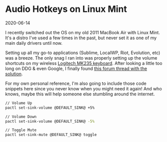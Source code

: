 # Audio Hotkeys on Linux Mint

2020-06-14

I recently switched out the OS on my old 2011 MacBook Air with Linux Mint. It's a distro I've used a few times in the past, but never set it as one of my main daily drivers until now.

Setting up all my go-to applications (Sublime, LocalWP, Riot, Evolution, etc) was a breeze. The only snag I ran into was properly setting up the volume shortcuts on my wireless [Logitech MK235 keyboard](https://www.amazon.com/gp/product/B01AROOL12/ref=as_li_tl?ie=UTF8&camp=1789&creative=9325&creativeASIN=B01AROOL12&linkCode=as2&tag=uglyduck-20&linkId=5cfe5875a0f263b933692c381a6a88a9). After looking a little too long on DDG & even Google, I finally found [this forum thread with the solution](https://forums.linuxmint.com/viewtopic.php?t=253048).

For my own personal reference, I'm also going to include those code snippets here since you never know when you might need it again! And who knows, maybe this will help someone else stumbling around the internet.

~~~sh
// Volume Up
pactl set-sink-volume @DEFAULT_SINK@ +5%

// Volume Down
pactl set-sink-volume @DEFAULT_SINK@ -5%

// Toggle Mute
pactl set-sink-mute @DEFAULT_SINK@ toggle
~~~

